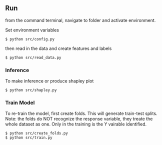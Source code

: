 ## Run

from the command terminal, navigate to folder and activate environment. 

Set environment variables
``` 
$ python src/config.py 
```
then read in the data and create features and labels
```
$ python src/read_data.py
```

### Inference

To make inference or produce shapley plot
```
$ python src/shapley.py
```
### Train Model

To re-train the model, first create folds. This will generate train-test splits.
Note: the folds do NOT recognize the response variable, they treate the whole dataset as one. Only in the training is the Y vairable identified. 

```
$ python src/create_folds.py
$ python src/train.py
```
